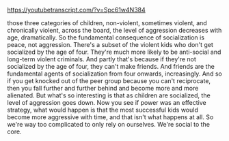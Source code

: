 https://youtubetranscript.com/?v=Spc61w4N384

 those three categories of children, non-violent, sometimes violent, and chronically violent, across the board, the level of aggression decreases with age, dramatically. So the fundamental consequence of socialization is peace, not aggression. There's a subset of the violent kids who don't get socialized by the age of four. They're much more likely to be anti-social and long-term violent criminals. And partly that's because if they're not socialized by the age of four, they can't make friends. And friends are the fundamental agents of socialization from four onwards, increasingly. And so if you get knocked out of the peer group because you can't reciprocate, then you fall further and further behind and become more and more alienated. But what's so interesting is that as children are socialized, the level of aggression goes down. Now you see if power was an effective strategy, what would happen is that the most successful kids would become more aggressive with time, and that isn't what happens at all. So we're way too complicated to only rely on ourselves. We're social to the core.